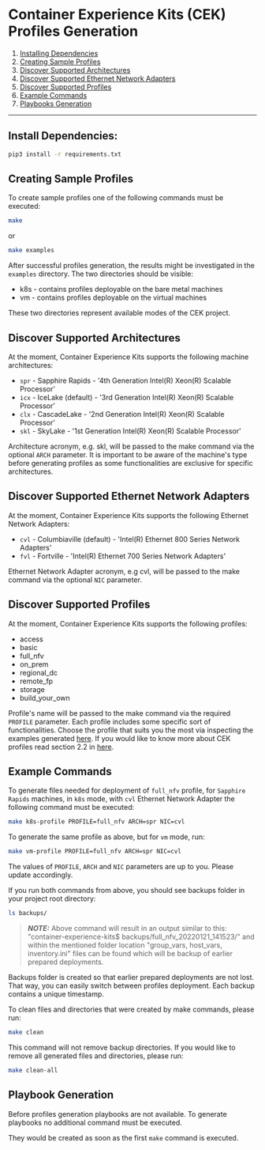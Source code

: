 # Container Experience Kits (CEK) Profiles Generation

1. [Installing Dependencies](#install-dependencies)
2. [Creating Sample Profiles](#creating-sample-profiles)
3. [Discover Supported Architectures](#discover-supported-architectures)
4. [Discover Supported Ethernet Network Adapters](#discover-supported-ethernet-network-adapters)
5. [Discover Supported Profiles](#discover-supported-profiles)
6. [Example Commands](#example-commands)
7. [Playbooks Generation](#playbook-generation)

---

## Install Dependencies:

```bash
pip3 install -r requirements.txt
```
## Creating Sample Profiles

To create sample profiles one of the following commands must be executed:

```bash
make
```

or

```bash
make examples
```

After successful profiles generation, the results might be investigated in the `examples` directory.
The two directories should be visible:

* k8s - contains profiles deployable on the bare metal machines
* vm - contains profiles deployable on the virtual machines

These two directories represent available modes of the CEK project.

## Discover Supported Architectures

At the moment, Container Experience Kits supports the following machine architectures:

* `spr` - Sapphire Rapids - '4th Generation Intel(R) Xeon(R) Scalable Processor'
* `icx` - IceLake (default) - '3rd Generation Intel(R) Xeon(R) Scalable Processor'
* `clx` - CascadeLake - '2nd Generation Intel(R) Xeon(R) Scalable Processor'
* `skl` - SkyLake - '1st Generation Intel(R) Xeon(R) Scalable Processor'

Architecture acronym, e.g. skl, will be passed to the make command via the optional `ARCH` parameter. It is important to be aware of the machine's type before generating profiles as some functionalities are exclusive for specific architectures.

## Discover Supported Ethernet Network Adapters

At the moment, Container Experience Kits supports the following Ethernet Network Adapters:
* `cvl` - Columbiaville (default) - 'Intel(R) Ethernet 800 Series Network Adapters'
* `fvl` - Fortville - 'Intel(R) Ethernet 700 Series Network Adapters'

Ethernet Network Adapter acronym, e.g cvl, will be passed to the make command via the optional `NIC` parameter.
## Discover Supported Profiles

At the moment, Container Experience Kits supports the following profiles:

* access
* basic
* full_nfv
* on_prem
* regional_dc
* remote_fp
* storage
* build_your_own

Profile's name will be passed to the make command via the required `PROFILE` parameter. Each profile includes some specific sort of functionalities. Choose the profile that suits you the most via inspecting the examples generated [here](#creating-sample-profiles).
If you would like to know more about CEK profiles read section 2.2 in [here](https://networkbuilders.intel.com/solutionslibrary/container-bare-metal-for-2nd-3rd-generation-intel-xeon-scalable-processor).


## Example Commands

To generate files needed for deployment of `full_nfv` profile, for `Sapphire Rapids` machines, in `k8s` mode, with `cvl` Ethernet Network Adapter the following command must be executed:

```bash
make k8s-profile PROFILE=full_nfv ARCH=spr NIC=cvl
```

To generate the same profile as above, but for `vm` mode, run:

```bash
make vm-profile PROFILE=full_nfv ARCH=spr NIC=cvl
```

The values of `PROFILE`, `ARCH` and `NIC` parameters are up to you. Please update accordingly.

If you run both commands from above, you should see backups folder in your project root directory:

```bash
ls backups/
```
> **_NOTE:_** Above command will result in an output similar to this: "container-experience-kits$ backups/full_nfv_20220121_141523/" and within the mentioned folder location "group_vars, host_vars, inventory.ini" files can be found which will be backup of earlier prepared deployments.

Backups folder is created so that earlier prepared deployments are not lost. That way, you can easily switch between profiles deployment. Each backup contains a unique timestamp.

To clean files and directories that were created by make commands, please run:

```bash
make clean
```

This command will not remove backup directories. If you would like to remove all generated files and directories, please run:

```bash
make clean-all
```

## Playbook Generation

Before profiles generation playbooks are not available. To generate playbooks no additional command must be executed. 

They would be created as soon as the first `make` command is executed.
